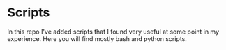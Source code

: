 # Scripts

In this repo I've added scripts that I found very useful at some point in my experience.
Here you will find mostly bash and python scripts.
